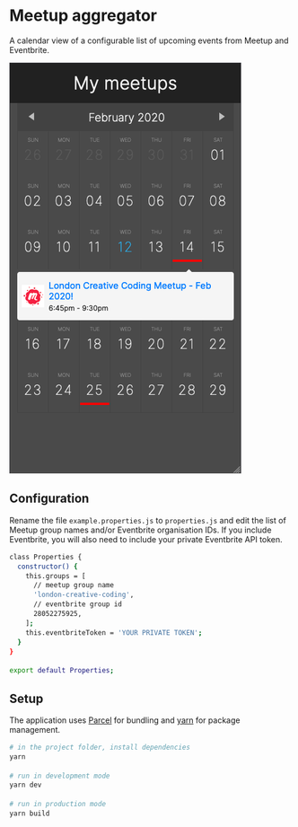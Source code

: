 # Meetup aggregator

A calendar view of a configurable list of upcoming events from Meetup and Eventbrite.

![screenshot of my meetups app](screenshot.png)

## Configuration

Rename the file `example.properties.js` to `properties.js` and edit the list of Meetup group names and/or Eventbrite organisation IDs. If you include Eventbrite, you will also need to include your private Eventbrite API token.

```bash
class Properties {
  constructor() {
    this.groups = [
      // meetup group name
      'london-creative-coding',
      // eventbrite group id
      28052275925,
    ];
    this.eventbriteToken = 'YOUR PRIVATE TOKEN';
  }
}

export default Properties;
```

## Setup

The application uses [Parcel](https://parceljs.org/) for bundling and [yarn](https://yarnpkg.com/) for package management.

```bash
# in the project folder, install dependencies
yarn

# run in development mode
yarn dev

# run in production mode
yarn build
```
